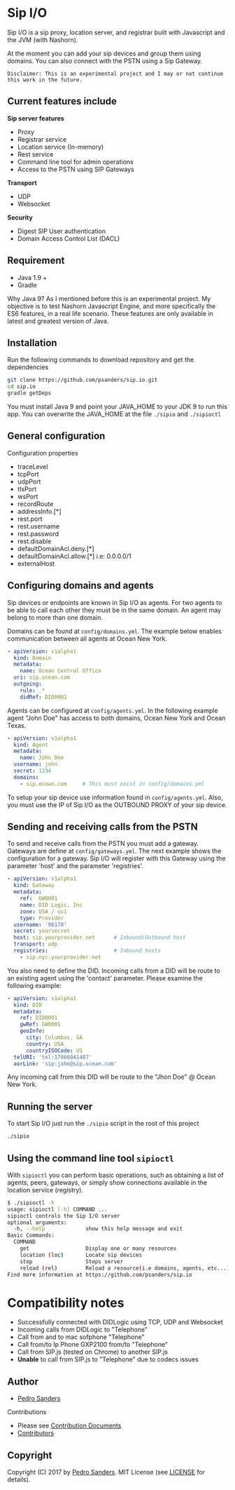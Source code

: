 # Sip I/O

Sip I/O is a sip proxy, location server, and registrar built with Javascript and the JVM (with Nashorn). 

At the moment you can add your sip devices and group them using domains. You can also connect with the PSTN using a 
Sip Gateway.

`Disclaimer: This is an experimental project and I may or not continue
this work in the future.`

## Current features include

**Sip server features**

- Proxy
- Registrar service
- Location service (In-memory)
- Rest service
- Command line tool for admin operations
- Access to the PSTN using SIP Gateways

**Transport**

- UDP
- Websocket

**Security**

- Digest SIP User authentication
- Domain Access Control List (DACL)

## Requirement

* Java 1.9 +
* Gradle

Why Java 9? As I mentioned before this is an experimental project. My objective is to test Nashorn Javascript Engine, 
and more specifically the ES6 features, in a real life scenario. These features are only available in latest and greatest 
version of Java.

## Installation

Run the following commands to download repository and get the dependencies

```bash
git clone https://github.com/psanders/sip.io.git
cd sip.io
gradle getDeps
```

You must install Java 9 and point your JAVA_HOME to your JDK 9 to run this app. You can overwrite the JAVA_HOME at the 
file `./sipio` and `./sipioctl`

## General configuration

Configuration properties

- traceLevel
- tcpPort
- udpPort
- tlsPort
- wsPort
- recordRoute
- addressInfo.[*]
- rest.port
- rest.username
- rest.password
- rest.disable
- defaultDomainAcl.deny.[*]
- defaultDomainAcl.allow.[*]  i.e: 0.0.0.0/1
- externalHost

## Configuring domains and agents

Sip devices or endpoints are known in Sip I/O as agents. For two agents to be able to call each other they must be in the 
same domain. An agent may belong to more than one domain.

Domains can be found at `config/domains.yml`. The example below enables communication between all agents at Ocean New York.

```yaml
- apiVersion: v1alpha1
  kind: Domain
  metadata:
    name: Ocean Central Office
  uri: sip.ocean.com
  outgoing:
    rule: .*
    didRef: DID0001
```

Agents can be configured at `config/agents.yml`. In the following example agent "John Doe" has access to both domains, 
Ocean New York and Ocean Texas.

```yaml
- apiVersion: v1alpha1
  kind: Agent
  metadata:
    name: John Doe
  username: john
  secret: 1234
  domains:
    - sip.ocean.com     # This must exist in config/domains.yml
```

To setup your sip device use information found in `config/agents.yml`. Also, you must use the IP of Sip I/O as the 
OUTBOUND PROXY of your sip device.

## Sending and receiving calls from the PSTN

To send and receive calls from the PSTN you must add a gateway. Gateways are define at `config/gateways.yml`. The next 
example shows the configuration for a gateway. Sip I/O will register with this Gateway using the parameter 'host'
and the parameter 'registries'.

```yaml
- apiVersion: v1alpha1
  kind: Gateway
  metadata:
    ref:  GW0001
    name: DID Logic, Inc
    zone: USA / us1
    type: Provider
  username: '96170'
  secret: yoursecret
  host: sip.yourprovider.net      # Inbound/Outbound host
  transport: udp
  registries:                     # Inbound hosts
    - sip.nyc.yourprovider.net 
```

You also need to define the DID. Incoming calls from a DID will be route to an existing agent using the 'contact' 
parameter. Please examine the following example:

```yaml
- apiVersion: v1alpha1
  kind: DID
  metadata:
    ref: DID0001
    gwRef: GW0001
    geoInfo:
      city: Columbus, GA
      country: USA
      countryISOCode: US
  telURI: 'tel:17066041487'
  aorLink: 'sip:john@sip.ocean.com'
```

Any incoming call from this DID will be route to the "Jhon Doe" @ Ocean New York.

## Running the server

To start Sip I/O just run the `./sipio` script in the root of this 
project

```bash
./sipio
```

## Using the command line tool `sipioctl`

With `sipioctl` you can perform basic operations, such as obtaining a list of agents, peers, gateways, or simply show 
connections available in the location service (registry).

```bash
$ ./sipioctl -h
usage: sipioctl [-h] COMMAND ...
sipioctl controls the Sip I/O server
optional arguments:
  -h, --help             show this help message and exit
Basic Commands:
  COMMAND
    get                  Display one or many resources
    location (loc)       Locate sip devices
    stop                 Stops server
    reload (rel)         Reload a resource(i.e domains, agents, etc...)
Find more information at https://github.com/psanders/sip.io
```

# Compatibility notes

- Successfully connected with DIDLogic using TCP, UDP and Websocket
- Incoming calls from DIDLogic to "Telephone"
- Call from and to mac sofphone "Telephone"
- Call from/to Ip Phone GXP2100 from/to "Telephone"
- Call from SIP.js (tested on Chrome) to another SIP.js
- **Unable** to call from SIP.js to "Telephone" due to codecs issues

## Author
 - [Pedro Sanders](https://github.com/psanders)

Contributions

 - Please see [Contribution Documents](https://github.com/psanders/sip.io/blob/master/CONTRIBUTING.md)
 - [Contributors](https://github.com/psanders/sip.io/graphs/contributors)

## Copyright
Copyright (C) 2017 by [Pedro Sanders](https://github.com/psanders). MIT License (see [LICENSE](https://github.com/psanders/sip.io/blob/master/LICENSE) for details).
